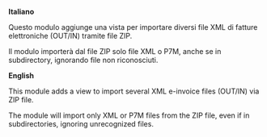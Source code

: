 **Italiano**

Questo modulo aggiunge una vista per importare diversi file XML di fatture elettroniche
(OUT/IN) tramite file ZIP.

Il modulo importerà dal file ZIP solo file XML o P7M, anche se in subdirectory,
ignorando file non riconosciuti.

**English**

This module adds a view to import several XML e-invoice files (OUT/IN) via ZIP file.

The module will import only XML or P7M files from the ZIP file, even if in
subdirectories, ignoring unrecognized files.
